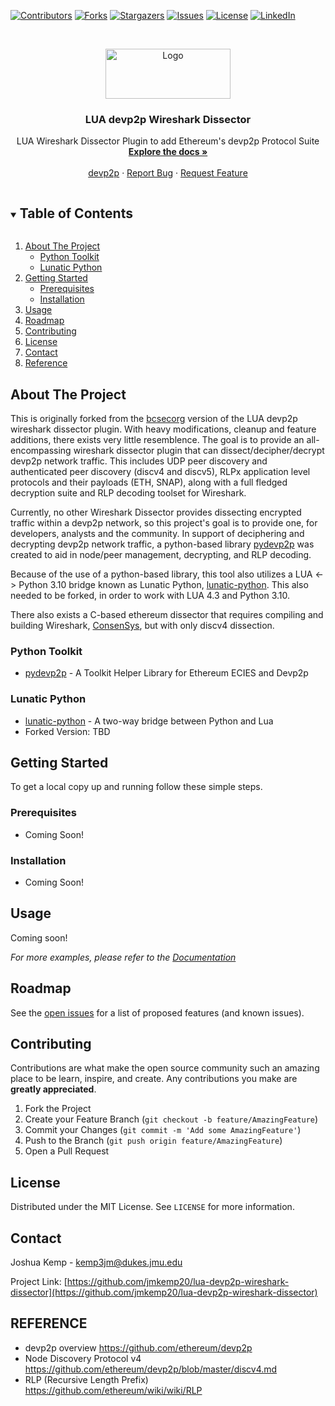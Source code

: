 <!-- PROJECT SHIELDS -->
<!--
*** I'm using markdown "reference style" links for readability.
*** Reference links are enclosed in brackets [ ] instead of parentheses ( ).
*** See the bottom of this document for the declaration of the reference variables
*** for contributors-url, forks-url, etc. This is an optional, concise syntax you may use.
*** https://www.markdownguide.org/basic-syntax/#reference-style-links
-->

[![Contributors](https://img.shields.io/github/contributors/jmkemp20/lua-devp2p-wireshark-dissector?style=for-the-badge)](https://github.com/jmkemp20/lua-devp2p-wireshark-dissector/graphs/contributors)
[![Forks](https://img.shields.io/github/forks/jmkemp20/lua-devp2p-wireshark-dissector?style=for-the-badge)](https://github.com/jmkemp20/lua-devp2p-wireshark-dissector/network)
[![Stargazers](https://img.shields.io/github/stars/jmkemp20/lua-devp2p-wireshark-dissector?style=for-the-badge)](https://github.com/jmkemp20/lua-devp2p-wireshark-dissector/stargazers)
[![Issues](https://img.shields.io/github/issues/jmkemp20/lua-devp2p-wireshark-dissector?style=for-the-badge)](https://github.com/jmkemp20/lua-devp2p-wireshark-dissector/issues)
[![License](https://img.shields.io/github/license/jmkemp20/lua-devp2p-wireshark-dissector?style=for-the-badge)](https://github.com/jmkemp20/lua-devp2p-wireshark-dissector/blob/main/LICENSE.txt)
[![LinkedIn][linkedin-shield]][linkedin-url]

<!-- PROJECT LOGO -->
<br />
<p align="center">
  <a href="https://github.com/jmkemp20/devp2p">
    <img src="images/logo.png" alt="Logo" width="200" height="80">
  </a>

  <h3 align="center">LUA devp2p Wireshark Dissector</h3>

  <p align="center">
    LUA Wireshark Dissector Plugin to add Ethereum's devp2p Protocol Suite
    <br />
    <a href="https://github.com/jmkemp20/lua-devp2p-wireshark-dissector"><strong>Explore the docs »</strong></a>
    <br />
    <br />
    <a href="https://github.com/ethereum/devp2p">devp2p</a>
    ·
    <a href="https://github.com/jmkemp20/lua-devp2p-wireshark-dissector/issues">Report Bug</a>
    ·
    <a href="https://github.com/jmkemp20/lua-devp2p-wireshark-dissector/issues">Request Feature</a>
  </p>
</p>

<!-- TABLE OF CONTENTS -->
<details open="open">
  <summary><h2 style="display: inline-block">Table of Contents</h2></summary>
  <ol>
    <li>
      <a href="#about-the-project">About The Project</a>
      <ul>
        <li><a href="#python-toolkit">Python Toolkit</a></li>
        <li><a href="#lunatic-python">Lunatic Python</a></li>
      </ul>
    </li>
    <li>
      <a href="#getting-started">Getting Started</a>
      <ul>
        <li><a href="#prerequisites">Prerequisites</a></li>
        <li><a href="#installation">Installation</a></li>
      </ul>
    </li>
    <li><a href="#usage">Usage</a></li>
    <li><a href="#roadmap">Roadmap</a></li>
    <li><a href="#contributing">Contributing</a></li>
    <li><a href="#license">License</a></li>
    <li><a href="#contact">Contact</a></li>
    <li><a href="#reference">Reference</a></li>
  </ol>
</details>

<!-- ABOUT THE PROJECT -->

## About The Project

This is originally forked from the [bcsecorg](https://github.com/bcsecorg/ethereum_devp2p_wireshark_dissector) version of the LUA devp2p wireshark dissector plugin. With heavy modifications, cleanup and feature additions, there exists very little resemblence. The goal is to provide an all-encompassing wireshark dissector plugin that can dissect/decipher/decrypt devp2p network traffic. This includes UDP peer discovery and authenticated peer discovery (discv4 and discv5), RLPx application level protocols and their payloads (ETH, SNAP), along with a full fledged decryption suite and RLP decoding toolset for Wireshark.

Currently, no other Wireshark Dissector provides dissecting encrypted traffic within a devp2p network, so this project's goal is to provide one, for developers, analysts and the community. In support of deciphering and decrypting devp2p network traffic, a python-based library [pydevp2p](https://github.com/jmkemp20/pydevp2p) was created to aid in node/peer management, decrypting, and RLP decoding.

Because of the use of a python-based library, this tool also utilizes a LUA <-> Python 3.10 bridge known as Lunatic Python, [lunatic-python](https://github.com/bastibe/lunatic-python). This also needed to be forked, in order to work with LUA 4.3 and Python 3.10.

There also exists a C-based ethereum dissector that requires compiling and building Wireshark, [ConsenSys](https://github.com/ConsenSys/ethereum-dissectors), but with only discv4 dissection.

<!--[![Product Name Screen Shot][product-screenshot]](https://example.com)-->

### Python Toolkit

- [pydevp2p](https://github.com/jmkemp20/pydevp2p) - A Toolkit Helper Library for Ethereum ECIES and Devp2p

### Lunatic Python

- [lunatic-python](https://github.com/bastibe/lunatic-python) - A two-way bridge between Python and Lua
- Forked Version: TBD

<!-- GETTING STARTED -->

## Getting Started

To get a local copy up and running follow these simple steps.

### Prerequisites

- Coming Soon!

<!--
In order to get started some ubuntu deps "may" need to be installed, then clone the repo and install the pip package like normal

- Ubuntu dependencies
  ```sh
  sudo apt-get install libssl-dev build-essential automake
  ```
-->

### Installation

- Coming Soon!
<!--

1. Clone the repo
   ```sh
   git clone https://github.com/jmkemp20/lua-devp2p-wireshark-dissector.git
   ```
2. Install pydevp2p via setup.py
   ```sh
   cd lua-devp2p-wireshark-dissector && pip install .
   ```
   -->

<!-- USAGE EXAMPLES -->

## Usage

Coming soon!

_For more examples, please refer to the [Documentation](https://example.com)_

<!-- ROADMAP -->

## Roadmap

See the [open issues](https://github.com/jmkemp20/lua-devp2p-wireshark-dissector/issues) for a list of proposed features (and known issues).

<!-- CONTRIBUTING -->

## Contributing

Contributions are what make the open source community such an amazing place to be learn, inspire, and create. Any contributions you make are **greatly appreciated**.

1. Fork the Project
2. Create your Feature Branch (`git checkout -b feature/AmazingFeature`)
3. Commit your Changes (`git commit -m 'Add some AmazingFeature'`)
4. Push to the Branch (`git push origin feature/AmazingFeature`)
5. Open a Pull Request

<!-- LICENSE -->

## License

Distributed under the MIT License. See `LICENSE` for more information.

<!-- CONTACT -->

## Contact

Joshua Kemp - kemp3jm@dukes.jmu.edu

Project Link: [https://github.com/jmkemp20/lua-devp2p-wireshark-dissector](https://github.com/jmkemp20/lua-devp2p-wireshark-dissector)

<!-- ACKNOWLEDGEMENTS

## Acknowledgements

- []()
- []()
- []()

<!-- MARKDOWN LINKS & IMAGES
<!-- https://www.markdownguide.org/basic-syntax/#reference-style-links -->

[linkedin-shield]: https://img.shields.io/badge/-LinkedIn-black.svg?style=for-the-badge&logo=linkedin&colorB=555
[linkedin-url]: https://www.linkedin.com/in/joshua-kemp20/

## REFERENCE

- devp2p overview https://github.com/ethereum/devp2p
- Node Discovery Protocol v4 https://github.com/ethereum/devp2p/blob/master/discv4.md
- RLP (Recursive Length Prefix) https://github.com/ethereum/wiki/wiki/RLP
